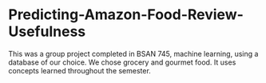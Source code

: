 # Predicting-Amazon-Food-Review-Usefulness
This was a group project completed in BSAN 745, machine learning, using a database of our choice. We chose grocery and gourmet food. It uses concepts learned throughout the semester.
